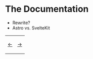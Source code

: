 # The Documentation

- Rewrite?
- Astro vs. SvelteKit

<table>
<tr>
<td>

[←](06.md)

</td>
<td>

[→](08.md)

</td>
</tr>
</table>
